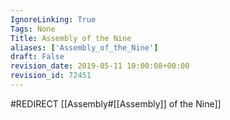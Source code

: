 ```yaml
---
IgnoreLinking: True
Tags: None
Title: Assembly of the Nine
aliases: ['Assembly_of_the_Nine']
draft: False
revision_date: 2019-05-11 10:00:08+00:00
revision_id: 72451
---
```


#REDIRECT [[Assembly#[[Assembly]] of the Nine]]